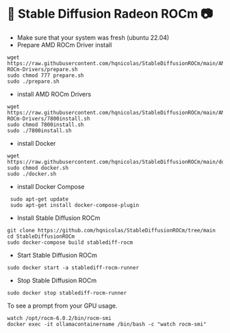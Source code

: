 # 💬 Stable Diffusion Radeon ROCm 📷
- Make sure that your system was fresh (ubuntu 22.04)
- Prepare AMD ROCm Driver install
```
wget https://raw.githubusercontent.com/hqnicolas/StableDiffusionROCm/main/AMD-ROCm-Drivers/prepare.sh
sudo chmod 777 prepare.sh
sudo ./prepare.sh
```
- install AMD ROCm Drivers
```
wget https://raw.githubusercontent.com/hqnicolas/StableDiffusionROCm/main/AMD-ROCm-Drivers/7800install.sh
sudo chmod 7800install.sh
sudo ./7800install.sh
```
- install Docker
```
wget https://raw.githubusercontent.com/hqnicolas/StableDiffusionROCm/main/docker.sh
sudo chmod docker.sh
sudo ./docker.sh
```
- install Docker Compose
```
 sudo apt-get update
 sudo apt-get install docker-compose-plugin
```
- Install Stable Diffusion ROCm
```
git clone https://github.com/hqnicolas/StableDiffusionROCm/tree/main
cd StableDiffusionROCm
sudo docker-compose build stablediff-rocm
```
- Start Stable Diffusion ROCm
```
sudo docker start -a stablediff-rocm-runner
```
- Stop Stable Diffusion ROCm
```
sudo docker stop stablediff-rocm-runner
```
To see a prompt from your GPU usage.
```
watch /opt/rocm-6.0.2/bin/rocm-smi
docker exec -it ollamacontainername /bin/bash -c "watch rocm-smi"
```
